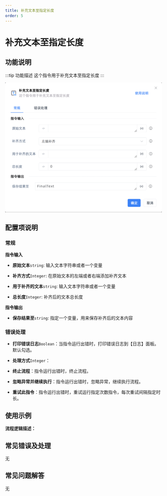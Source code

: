 ```yaml
---
title: 补充文本至指定长度
order: 5
---
```


# 补充文本至指定长度

## 功能说明

:::tip 功能描述
这个指令用于补充文本至指定长度
:::

![补充文本至指定长度](../../../assets/补充文本至指定长度_command.png)

## 配置项说明

### 常规

**指令输入**

- **原始文本**`string`: 输入文本字符串或者一个变量

- **补齐方式**`Integer`: 在原始文本的左端或者右端添加补齐文本

- **用于补齐的文本**`string`: 输入文本字符串或者一个变量

- **总长度**`Integer`: 补齐后的文本总长度


**指令输出**

- **保存结果至**`string`: 指定一个变量，用来保存补齐后的文本内容

### 错误处理

- **打印错误日志**`Boolean`：当指令运行出错时，打印错误日志到【日志】面板。默认勾选。

- **处理方式**`Integer`：

 - **终止流程**：指令运行出错时，终止流程。

 - **忽略异常并继续执行**：指令运行出错时，忽略异常，继续执行流程。

 - **重试此指令**：指令运行出错时，重试运行指定次数指令，每次重试间隔指定时长。

## 使用示例

**流程逻辑描述：** 

## 常见错误及处理

无

## 常见问题解答

无

